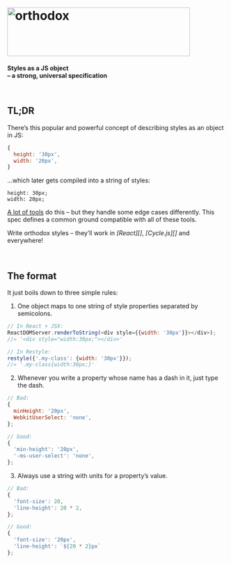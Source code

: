 <h1><img
  alt="orthodox"
  width="420"
  height="112"
  src="https://cdn.rawgit.com/studio-b12/orthodox/4d7afcc/logo.png"
  id="/"
/></h1>

**Styles as a JS object**  
**– a strong, universal specification**




&nbsp;

##                                                                 <a id="/tldr" >TL;DR                                                                      </a>

There’s this popular and powerful concept of describing styles as an object in JS:

```js
{
  height: '30px',
  width: '20px',
}
```

…which later gets compiled into a string of styles:

```
height: 30px;
width: 20px;
```

[A lot of tools](#/tools) do this – but they handle some edge cases differently. This spec defines a common ground compatible with all of these tools.

Write orthodox styles – they’ll work in *[React][]*, *[Cycle.js][]* and everywhere!




&nbsp;

##                                                               <a id="/format" >The format                                                                 </a>

It just boils down to three simple rules:

1. One object maps to one string of style properties separated by semicolons.

  ```js
  // In React + JSX:
  ReactDOMServer.renderToString(<div style={{width: '30px'}}></div>);
  //» '<div style="width:30px;"></div>'

  // In Restyle:
  restyle({'.my-class': {width: '30px'}});
  //» '.my-class{width:30px;}'
  ```

2. Whenever you write a property whose name has a dash in it, just type the dash.

  ```js
  // Bad:
  {
    minHeight: '20px',
    WebkitUserSelect: 'none',
  };

  // Good:
  {
    'min-height': '20px',
    '-ms-user-select': 'none',
  };
  ```

3. Always use a string with units for a property’s value.

  ```js
  // Bad:
  {
    'font-size': 20,
    'line-height': 20 * 2,
  };

  // Good:
  {
    'font-size': '20px',
    'line-height': `${20 * 2}px`
  };
  ```
